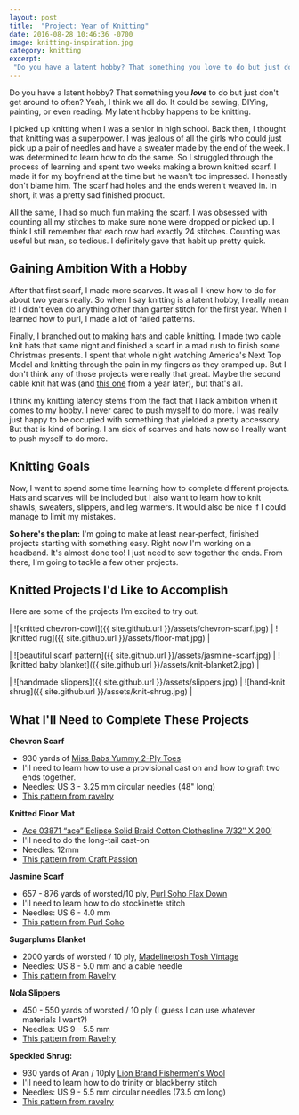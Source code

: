 ```yaml
---
layout: post
title:  "Project: Year of Knitting"
date: 2016-08-28 10:46:36 -0700
image: knitting-inspiration.jpg
category: knitting
excerpt:
 "Do you have a latent hobby? That something you love to do but just don't get around to often? Yeah, I think we all do. It could be sewing, DIYing, painting, or even reading. My latent hobby happens to be knitting."
---
```


Do you have a latent hobby? That something you ***love*** to do but just don't get around to often? Yeah, I think we all do. It could be sewing, DIYing, painting, or even reading. My latent hobby happens to be knitting.

I picked up knitting when I was a senior in high school. Back then, I thought that knitting was a superpower. I was jealous of all the girls who could just pick up a pair of needles and have a sweater made by the end of the week. I was determined to learn how to do the same. So I struggled through the process of learning and spent two weeks making a brown knitted scarf. I made it for my boyfriend at the time but he wasn't too impressed. I honestly don't blame him. The scarf had holes and the ends weren't weaved in. In short, it was a pretty sad finished product.

All the same, I had so much fun making the scarf. I was obsessed with counting all my stitches to make sure none were dropped or picked up. I think I still remember that each row had exactly 24 stitches. Counting was useful but man, so tedious. I definitely gave that habit up pretty quick.

## Gaining Ambition With a Hobby

After that first scarf, I made more scarves. It was all I knew how to do for about two years really. So when I say knitting is a latent hobby, I really mean it! I didn't even do anything other than garter stitch for the first year. When I learned how to purl, I made a lot of failed patterns.

Finally, I branched out to making hats and cable knitting. I made two cable knit hats that same night and finished a scarf in a mad rush to finish some Christmas presents. I spent that whole night watching America's Next Top Model and knitting through the pain in my fingers as they cramped up. But I don't think any of those projects were really that great. Maybe the second cable knit hat was (and [this one](https://www.pinterest.com/pin/176273772893058519/) from a year later), but that's all.

I think my knitting latency stems from the fact that I lack ambition when it comes to my hobby. I never cared to push myself to do more. I was really just happy to be occupied with something that yielded a pretty accessory. But that is kind of boring. I am sick of scarves and hats now so I really want to push myself to do more.


## Knitting Goals

Now, I want to spend some time learning how to complete different projects. Hats and scarves will be included but I also want to learn how to knit shawls, sweaters, slippers, and leg warmers. It would also be nice if I could manage to limit my mistakes.

**So here's the plan:** I'm going to make at least near-perfect, finished projects starting with something easy. Right now I'm working on a headband. It's almost done too! I just need to sew together the ends. From there, I'm going to tackle a few other projects.

## Knitted Projects I'd Like to Accomplish

Here are some of the projects I'm excited to try out.

| ![knitted chevron-cowl]({{ site.github.url }}/assets/chevron-scarf.jpg) | ![knitted rug]({{ site.github.url }}/assets/floor-mat.jpg) |

| ![beautiful scarf pattern]({{ site.github.url }}/assets/jasmine-scarf.jpg) | ![knitted baby blanket]({{ site.github.url }}/assets/knit-blanket2.jpg) |

| ![handmade slippers]({{ site.github.url }}/assets/slippers.jpg) | ![hand-knit shrug]({{ site.github.url }}/assets/knit-shrug.jpg) |

## What I'll Need to Complete These Projects

**Chevron Scarf**
- 930 yards of [Miss Babs Yummy 2-Ply Toes](http://www.ravelry.com/yarns/library/miss-babs-yummy-2-ply-toes)
- I'll need to learn how to use a provisional cast on and how to  graft two ends together.
- Needles: US 3 - 3.25 mm circular needles (48" long)
- [This pattern from ravelry](http://www.ravelry.com/patterns/library/poly-chevron-cowl)

**Knitted Floor Mat**
- [Ace 03871 “ace” Eclipse Solid Braid Cotton Clothesline 7/32″ X 200′](http://www.amazon.com/gp/product/B000UGM6G0/ref=as_li_ss_tl?ie=UTF8&camp=1789&creative=390957&creativeASIN=B000UGM6G0&linkCode=as2&tag=crafpass-20)
- I'll need to do the long-tail cast-on
- Needles: 12mm
- [This pattern from Craft Passion](http://www.craftpassion.com/2013/06/knit-floor-mat.html/2)

**Jasmine Scarf**
- 657 - 876 yards of worsted/10 ply, [Purl Soho Flax Down](http://www.ravelry.com/yarns/library/purl-soho-flax-down)
- I'll need to learn how to do stockinette stitch
- Needles: US 6 - 4.0 mm
- [This pattern from Purl Soho](https://www.purlsoho.com/create/2015/03/25/jasmine-scarf/)

**Sugarplums Blanket**
- 2000 yards of worsted / 10 ply, [Madelinetosh Tosh Vintage](http://www.ravelry.com/yarns/library/madelinetosh-tosh-vintage)
- Needles: US 8 - 5.0 mm and a cable needle
- [This pattern from Ravelry](http://www.ravelry.com/patterns/library/sugarplums-blanket)

**Nola Slippers**
- 450 - 550 yards of worsted / 10 ply (I guess I can use whatever materials I want?)
- Needles: US 9 - 5.5 mm
- [This pattern from Ravelry](http://www.ravelry.com/patterns/library/nolas-slipper)

**Speckled Shrug:**
- 930 yards of Aran / 10ply [Lion Brand Fishermen's Wool](http://www.ravelry.com/yarns/library/lion-brand-fishermens-wool)
- I'll need to learn how to do trinity or blackberry stitch
- Needles: US 9 - 5.5 mm circular needles (73.5 cm long)
- [This pattern from ravelry](http://www.ravelry.com/patterns/library/speckled-shrug)
